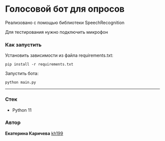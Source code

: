 # Голосовой бот для опросов

Реализовано с помощью библиотеки SpeechRecognition

Для тестирования нужно подключить микрофон

### Как запустить

Установить зависимости из файла requirements.txt:
```
pip install -r requirements.txt
```

Запустить бота:
```
python main.py
```
---
### Стек
+ Python 11

### Автор
**Екатерина Каричева** [kh199](https://github.com/kh199)